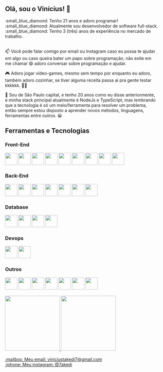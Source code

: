 ## Olá, sou o Vinícius! :wave:

<div style={{display: flex}}> 
  <div>
    :small_blue_diamond: Tenho 21 anos e adoro programar!
  </div>
 <div>
    :small_blue_diamond: Atualmente sou desenvolvedor de software full-stack.
  </div>
  <div>
    :small_blue_diamond: Tenho 3 (três) anos de experiência no mercado de trabalho. 
  </div>
</div> 

<br/>

:mailbox: Você pode falar comigo por email ou Instagram caso eu possa te ajudar em algo ou caso queira bater um papo sobre programação, não exite em me chamar :smile: adoro conversar sobre programação e ajudar.

:video_game: Adoro jogar vídeo-games, mesmo sem tempo por enquanto eu adoro, também adoro cozinhar, se tiver alguma receita passa ai pra gente testar kkkkkk. :cook:

:pushpin: Sou de São Paulo capital, e tenho 20 anos como eu disse anteriormente, e minha stack principal atualmente é NodeJs e TypeScript, mas lembrando que a tecnologia é só um meio/ferramenta para resolver um problema, então sempre estou disposto a aprender novos métodos, linguagens, ferramentas entre outros. :grinning:
 
## Ferramentas e Tecnologias
### Front-End
<div style={{display: flex}}>
 <img src="https://cdn.jsdelivr.net/gh/devicons/devicon/icons/html5/html5-original.svg" width="40" height="40"/>
 <img src="https://cdn.jsdelivr.net/gh/devicons/devicon/icons/css3/css3-original.svg" width="40" height="40"/>
 <img src="https://cdn.jsdelivr.net/gh/devicons/devicon/icons/sass/sass-original.svg" width="40" height="40"/>
 <img src="https://cdn.jsdelivr.net/gh/devicons/devicon/icons/nodejs/nodejs-original-wordmark.svg" width="40" height="40"/>
 <img src="https://cdn.jsdelivr.net/gh/devicons/devicon/icons/typescript/typescript-original.svg" width="40" height="40"/>
 <img src="https://cdn.jsdelivr.net/gh/devicons/devicon/icons/react/react-original.svg" width="40" height="40" />
 <img src="https://cdn.jsdelivr.net/gh/devicons/devicon/icons/nextjs/nextjs-original.svg" width="40" height="40"/>
 <img src="https://cdn.jsdelivr.net/gh/devicons/devicon/icons/npm/npm-original-wordmark.svg" width="40" height="40"/>
 <img src="https://cdn.jsdelivr.net/gh/devicons/devicon/icons/yarn/yarn-original.svg" width="40" height="40"/>
</div> 

### Back-End
<div style={{display: flex}}>
 <img src="https://cdn.jsdelivr.net/gh/devicons/devicon/icons/nodejs/nodejs-original-wordmark.svg" width="40" height="40"/>
 <img src="https://cdn.jsdelivr.net/gh/devicons/devicon/icons/typescript/typescript-original.svg" width="40" height="40"/>
 <img src="https://cdn.jsdelivr.net/gh/devicons/devicon/icons/nestjs/nestjs-plain.svg" width="40" height="40"/>
 <img src="https://cdn.jsdelivr.net/gh/devicons/devicon/icons/express/express-original-wordmark.svg" width="40" height="40"/>
 <img src="https://cdn.jsdelivr.net/gh/devicons/devicon/icons/npm/npm-original-wordmark.svg" width="40" height="40"/>
 <img src="https://cdn.jsdelivr.net/gh/devicons/devicon/icons/yarn/yarn-original.svg" width="40" height="40"/>
 <img src="https://cdn.jsdelivr.net/gh/devicons/devicon/icons/csharp/csharp-original.svg" width="40" height="40"/>
</div>

### Database
<div style={{display: flex}}>
 <img src="https://cdn.jsdelivr.net/gh/devicons/devicon/icons/postgresql/postgresql-original.svg" width="40" height="40"/> 
 <img src="https://cdn.jsdelivr.net/gh/devicons/devicon/icons/mysql/mysql-original.svg" width="40" height="40"/>
 <img src="https://cdn.jsdelivr.net/gh/devicons/devicon/icons/microsoftsqlserver/microsoftsqlserver-plain.svg" width="40" height="40"/>
 <img src="https://cdn.jsdelivr.net/gh/devicons/devicon/icons/redis/redis-original.svg" width="40" height="40"/>
</div>

### Devops
<div style={{display: flex}}>
 <img src="https://cdn.jsdelivr.net/gh/devicons/devicon/icons/amazonwebservices/amazonwebservices-original.svg" width="40" height="40"/>
 <img src="https://cdn.jsdelivr.net/gh/devicons/devicon/icons/docker/docker-original.svg" width="40" height="40"/>
</div>

### Outros
<div style={{display: flex}}>
 <img src="https://cdn.jsdelivr.net/gh/devicons/devicon/icons/git/git-original.svg" width="40" height="40"/>
 <img src="https://cdn.jsdelivr.net/gh/devicons/devicon/icons/github/github-original.svg" width="40" height="40"/>
 <img src="https://cdn.jsdelivr.net/gh/devicons/devicon/icons/bitbucket/bitbucket-original.svg" width="40" height="40"/>
 <img src="https://cdn.jsdelivr.net/gh/devicons/devicon/icons/gitlab/gitlab-original.svg"width="40" height="40" />
 <img src="https://cdn.jsdelivr.net/gh/devicons/devicon/icons/trello/trello-plain.svg" width="40" height="40"/>
 <img src="https://cdn.jsdelivr.net/gh/devicons/devicon/icons/jira/jira-original-wordmark.svg" width="40" height="40"/>
 <img src="https://cdn.jsdelivr.net/gh/devicons/devicon/icons/linux/linux-original.svg" width="40" height="40"/>
</div>

<br/>

<div>
  <a href="https://github.com/viniciustakedi">
    <img height="180em" src="https://github-readme-stats.vercel.app/api?username=viniciustakedi&show_icons=true&theme=gotham&include_all_commits=true&count_private=true"/>
  <img height="180em" src="https://github-readme-stats.vercel.app/api/top-langs/?username=viniciustakedi&layout=compact&langs_count=7&theme=gotham"/>
</div>

<br/>
  
<div style={{display: flex}}>
 <div>
  :mailbox: Meu email: viniciustakedi7@gmail.com
 </div>
 <div>
   :iphone: Meu instagram: @7akedi
 </div>
</div>
